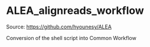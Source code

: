 # ALEA_alignreads_workflow

Source: https://github.com/hyounesy/ALEA

Conversion of the shell script into Common Workflow
